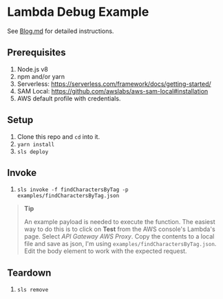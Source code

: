 # Lambda Debug Example

See [Blog.md](./Blog.md) for detailed instructions.


## Prerequisites

1. Node.js v8
1. npm and/or yarn
1. Serverless: https://serverless.com/framework/docs/getting-started/
1. SAM Local: https://github.com/awslabs/aws-sam-local#installation
1. AWS default profile with credentials.

## Setup

1. Clone this repo and `cd` into it.
1. `yarn install`
1. `sls deploy`

## Invoke

1. `sls invoke -f findCharactersByTag -p examples/findCharactersByTag.json`

> **Tip**
>
> An example payload is needed to execute the function. The easiest way to do this is to click on **Test** from the AWS console's Lambda's page. Select *API Gateway AWS Proxy*. Copy the contents to a local file and save as json, I'm using `examples/findCharactersByTag.json`. Edit the body element to work with the expected request.

## Teardown

1. `sls remove`
